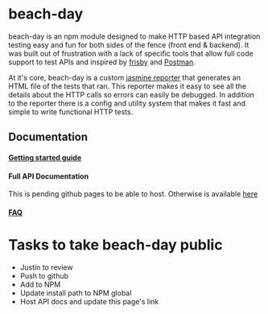 # beach-day
beach-day is an npm module designed to make HTTP based API integration testing easy and fun for both sides of the fence (front end & backend).
It was built out of frustration with a lack of specific tools that allow full code support to test APIs and inspired by [frisby](http://frisbyjs.com/) and [Postman](https://www.getpostman.com/).

At it's core, beach-day is a custom [jasmine reporter](http://jasmine.github.io/2.4/custom_reporter.html) that generates an HTML file of the tests that ran. This reporter makes it easy to see all the details about the HTTP calls so errors can easily be debugged.
In addition to the reporter there is a config and utility system that makes it fast and simple to write functional HTTP tests.

## Documentation
#### [Getting started guide](docs/getting-started/toc.md)

#### Full API Documentation
This is pending github pages to be able to host. Otherwise is available [here](docs/api-reference/typedoc/)

#### [FAQ](docs/faq/index.md)

# Tasks to take beach-day public
- Justin to review
- Push to github
- Add to NPM
- Update install path to NPM global
- Host API docs and update this page's link